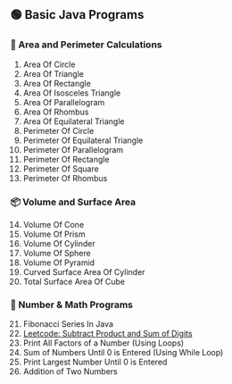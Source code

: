 ## 🟢 Basic Java Programs

### 📐 Area and Perimeter Calculations
1. Area Of Circle  
2. Area Of Triangle  
3. Area Of Rectangle  
4. Area Of Isosceles Triangle  
5. Area Of Parallelogram  
6. Area Of Rhombus  
7. Area Of Equilateral Triangle  
8. Perimeter Of Circle  
9. Perimeter Of Equilateral Triangle  
10. Perimeter Of Parallelogram  
11. Perimeter Of Rectangle  
12. Perimeter Of Square  
13. Perimeter Of Rhombus  

### 📦 Volume and Surface Area
14. Volume Of Cone  
15. Volume Of Prism  
16. Volume Of Cylinder  
17. Volume Of Sphere  
18. Volume Of Pyramid  
19. Curved Surface Area Of Cylinder  
20. Total Surface Area Of Cube  

### 🔢 Number & Math Programs
21. Fibonacci Series In Java  
22. [Leetcode: Subtract Product and Sum of Digits](https://leetcode.com/problems/subtract-the-product-and-sum-of-digits-of-an-integer/)  
23. Print All Factors of a Number (Using Loops)  
24. Sum of Numbers Until 0 is Entered (Using While Loop)  
25. Print Largest Number Until 0 is Entered  
26. Addition of Two Numbers  